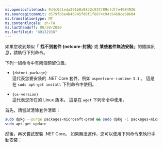 ```yaml
---
ms.openlocfilehash: 9d4c031eda291b0a8832c824789efdffe4084926
ms.sourcegitcommit: d579fb5e4b46745fd0f1f8874c94c6469ce58604
ms.translationtype: MT
ms.contentlocale: zh-TW
ms.lasthandoff: 08/30/2020
ms.locfileid: "89132936"
---
```


如果您收到類似「 **找不到套件 {netcore-封裝}** 或 **某些套件無法安裝**」的錯誤訊息，請執行下列命令。

下列一組命令中有兩個預留位置。

- `{dotnet-package}`\
這代表您要安裝的 .NET Core 套件，例如 `aspnetcore-runtime-3.1` 。 這是在 `sudo apt-get install` 下列命令中使用。

- `{os-version}`\
這代表您所在的 Linux 版本。 這是在 `wget` 下列命令中使用。

首先，請嘗試清除套件清單：

```bash
sudo dpkg --purge packages-microsoft-prod && sudo dpkg -i packages-microsoft-prod.deb
sudo apt-get update
```

然後，再次嘗試安裝 .NET Core。 如果無法運作，您可以使用下列命令來執行手動安裝：

